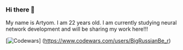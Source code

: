 ### Hi there 👋
My name is Artyom. I am 22 years old. I am currently studying neural network development and will be sharing my work here!!!

[![Codewars](https://github.r2v.ch/codewars?user=BigRussianBe_r&top_languages=true&stroke=%23BB432C&theme=purple_dark)] (https://www.codewars.com/users/BigRussianBe_r)

<!--
**ArtyomIT/ArtyomIT** is a ✨ _special_ ✨ repository because its `README.md` (this file) appears on your GitHub profile.

Here are some ideas to get you started:

- 🔭 I’m currently working on ...
- 🌱 I’m currently learning ...
- 👯 I’m looking to collaborate on ...
- 🤔 I’m looking for help with ...
- 💬 Ask me about ...
- 📫 How to reach me: ...
- 😄 Pronouns: ...
- ⚡ Fun fact: ...
-->
